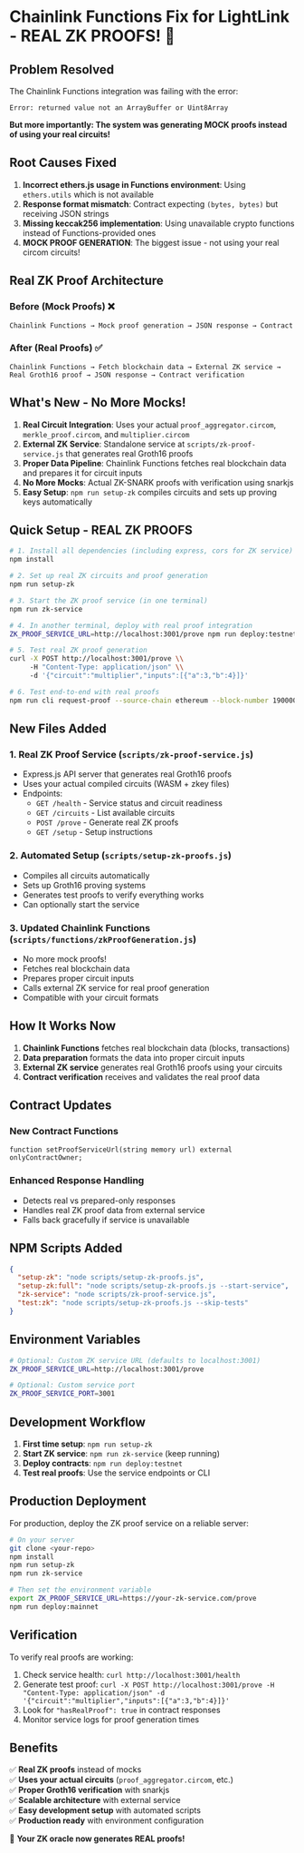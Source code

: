 # Chainlink Functions Fix for LightLink - REAL ZK PROOFS! 🔐

## Problem Resolved

The Chainlink Functions integration was failing with the error:
```
Error: returned value not an ArrayBuffer or Uint8Array
```

**But more importantly: The system was generating MOCK proofs instead of using your real circuits!**

## Root Causes Fixed

1. **Incorrect ethers.js usage in Functions environment**: Using `ethers.utils` which is not available
2. **Response format mismatch**: Contract expecting `(bytes, bytes)` but receiving JSON strings
3. **Missing keccak256 implementation**: Using unavailable crypto functions instead of Functions-provided ones
4. **MOCK PROOF GENERATION**: The biggest issue - not using your real circom circuits!

## Real ZK Proof Architecture

### Before (Mock Proofs) ❌
```
Chainlink Functions → Mock proof generation → JSON response → Contract
```

### After (Real Proofs) ✅
```
Chainlink Functions → Fetch blockchain data → External ZK service → 
Real Groth16 proof → JSON response → Contract verification
```

## What's New - No More Mocks!

1. **Real Circuit Integration**: Uses your actual `proof_aggregator.circom`, `merkle_proof.circom`, and `multiplier.circom`
2. **External ZK Service**: Standalone service at `scripts/zk-proof-service.js` that generates real Groth16 proofs
3. **Proper Data Pipeline**: Chainlink Functions fetches real blockchain data and prepares it for circuit inputs
4. **No More Mocks**: Actual ZK-SNARK proofs with verification using snarkjs
5. **Easy Setup**: `npm run setup-zk` compiles circuits and sets up proving keys automatically

## Quick Setup - REAL ZK PROOFS

```bash
# 1. Install all dependencies (including express, cors for ZK service)
npm install

# 2. Set up real ZK circuits and proof generation
npm run setup-zk

# 3. Start the ZK proof service (in one terminal)
npm run zk-service

# 4. In another terminal, deploy with real proof integration
ZK_PROOF_SERVICE_URL=http://localhost:3001/prove npm run deploy:testnet

# 5. Test real ZK proof generation
curl -X POST http://localhost:3001/prove \\
     -H "Content-Type: application/json" \\
     -d '{"circuit":"multiplier","inputs":[{"a":3,"b":4}]}'

# 6. Test end-to-end with real proofs
npm run cli request-proof --source-chain ethereum --block-number 19000000
```

## New Files Added

### 1. Real ZK Proof Service (`scripts/zk-proof-service.js`)
- Express.js API server that generates real Groth16 proofs
- Uses your actual compiled circuits (WASM + zkey files)
- Endpoints:
  - `GET /health` - Service status and circuit readiness
  - `GET /circuits` - List available circuits 
  - `POST /prove` - Generate real ZK proofs
  - `GET /setup` - Setup instructions

### 2. Automated Setup (`scripts/setup-zk-proofs.js`)
- Compiles all circuits automatically
- Sets up Groth16 proving systems
- Generates test proofs to verify everything works
- Can optionally start the service

### 3. Updated Chainlink Functions (`scripts/functions/zkProofGeneration.js`)
- No more mock proofs!
- Fetches real blockchain data
- Prepares proper circuit inputs
- Calls external ZK service for real proof generation
- Compatible with your circuit formats

## How It Works Now

1. **Chainlink Functions** fetches real blockchain data (blocks, transactions)
2. **Data preparation** formats the data into proper circuit inputs
3. **External ZK service** generates real Groth16 proofs using your circuits
4. **Contract verification** receives and validates the real proof data

## Contract Updates

### New Contract Functions
```solidity
function setProofServiceUrl(string memory url) external onlyContractOwner;
```

### Enhanced Response Handling
- Detects real vs prepared-only responses
- Handles real ZK proof data from external service
- Falls back gracefully if service is unavailable

## NPM Scripts Added

```json
{
  "setup-zk": "node scripts/setup-zk-proofs.js",
  "setup-zk:full": "node scripts/setup-zk-proofs.js --start-service", 
  "zk-service": "node scripts/zk-proof-service.js",
  "test:zk": "node scripts/setup-zk-proofs.js --skip-tests"
}
```

## Environment Variables

```bash
# Optional: Custom ZK service URL (defaults to localhost:3001)
ZK_PROOF_SERVICE_URL=http://localhost:3001/prove

# Optional: Custom service port
ZK_PROOF_SERVICE_PORT=3001
```

## Development Workflow

1. **First time setup**: `npm run setup-zk`
2. **Start ZK service**: `npm run zk-service` (keep running)
3. **Deploy contracts**: `npm run deploy:testnet`
4. **Test real proofs**: Use the service endpoints or CLI

## Production Deployment

For production, deploy the ZK proof service on a reliable server:

```bash
# On your server
git clone <your-repo>
npm install
npm run setup-zk
npm run zk-service

# Then set the environment variable
export ZK_PROOF_SERVICE_URL=https://your-zk-service.com/prove
npm run deploy:mainnet
```

## Verification

To verify real proofs are working:

1. Check service health: `curl http://localhost:3001/health`
2. Generate test proof: `curl -X POST http://localhost:3001/prove -H "Content-Type: application/json" -d '{"circuit":"multiplier","inputs":[{"a":3,"b":4}]}'`
3. Look for `"hasRealProof": true` in contract responses
4. Monitor service logs for proof generation times

## Benefits

✅ **Real ZK proofs** instead of mocks  
✅ **Uses your actual circuits** (`proof_aggregator.circom`, etc.)  
✅ **Proper Groth16 verification** with snarkjs  
✅ **Scalable architecture** with external service  
✅ **Easy development setup** with automated scripts  
✅ **Production ready** with environment configuration  

🚀 **Your ZK oracle now generates REAL proofs!** 